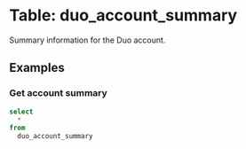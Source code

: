 # Table: duo_account_summary

Summary information for the Duo account.

## Examples

### Get account summary

```sql
select
  *
from
  duo_account_summary
```
